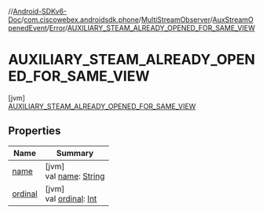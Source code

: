 //[Android-SDKv6-Doc](../../../../../../index.md)/[com.ciscowebex.androidsdk.phone](../../../../index.md)/[MultiStreamObserver](../../../index.md)/[AuxStreamOpenedEvent](../../index.md)/[Error](../index.md)/[AUXILIARY_STEAM_ALREADY_OPENED_FOR_SAME_VIEW](index.md)

# AUXILIARY_STEAM_ALREADY_OPENED_FOR_SAME_VIEW

[jvm]\
[AUXILIARY_STEAM_ALREADY_OPENED_FOR_SAME_VIEW](index.md)

## Properties

| Name | Summary |
|---|---|
| [name](../../../../../com.ciscowebex.androidsdk.team/-list-team-membership-result/-bad-request/index.md#-372974862%2FProperties%2F-411797461) | [jvm]<br>val [name](../../../../../com.ciscowebex.androidsdk.team/-list-team-membership-result/-bad-request/index.md#-372974862%2FProperties%2F-411797461): [String](https://kotlinlang.org/api/latest/jvm/stdlib/kotlin/-string/index.html) |
| [ordinal](../../../../../com.ciscowebex.androidsdk.team/-list-team-membership-result/-bad-request/index.md#-739389684%2FProperties%2F-411797461) | [jvm]<br>val [ordinal](../../../../../com.ciscowebex.androidsdk.team/-list-team-membership-result/-bad-request/index.md#-739389684%2FProperties%2F-411797461): [Int](https://kotlinlang.org/api/latest/jvm/stdlib/kotlin/-int/index.html) |
